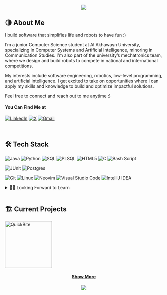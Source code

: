<p align="center">
  <a href="#"><img src="https://capsule-render.vercel.app/api?type=waving&color=gradient&text=Hello...سلام&height=100&section=header"/></a>
</p>

## 🌗 About Me

I build software that simplifies life and robots to have fun :)

I’m a junior Computer Science student at Al Akhawayn University, specializing in Computer Systems and Artificial Intelligence, minoring in Communication Studies. I'm also part of the university’s mechatronics team, where we design and build robots to compete in national and international competitions.

My interests include software engineering, robotics, low-level programming, and artificial intelligence. I get excited to take on opportunities where I can apply my skills and knowledge to build and optimize impactful solutions.

Feel free to connect and reach out to me anytime :)

#### You Can Find Me at
[![LinkedIn](https://img.shields.io/badge/LinkedIn-%230077B5.svg?logo=linkedin&logoColor=white)](https://linkedin.com/in/LChikry)
[![X](https://img.shields.io/badge/X-black.svg?logo=X&logoColor=white)](https://x.com/LChikry)
[![Gmail](https://img.shields.io/badge/-Gmail-c14438?style=flat&logo=Gmail&logoColor=white)](mailto:LChikry@gmail.com)

<br>

<!-- Checkout this repo for more badges:
https://github.com/Ileriayo/markdown-badges?tab=readme-ov-file
https://github.com/alexandresanlim/Badges4-README.md-Profile
-->


## 🛠️ Tech Stack

![Java](https://img.shields.io/badge/java-%23ED8B00.svg?style=for-the-badge&logo=openjdk&logoColor=white)
![Python](https://img.shields.io/badge/python-3670A0?style=for-the-badge&logo=python&logoColor=ffdd54)
![SQL](https://img.shields.io/badge/sql-%2307405e.svg?style=for-the-badge&logo=postgresql&logoColor=white)
![PLSQL](https://img.shields.io/badge/PLSQL-F80000?style=for-the-badge&logo=oracle&logoColor=black)
![HTML5](https://img.shields.io/badge/html5-%23E34F26.svg?style=for-the-badge&logo=html5&logoColor=white)
![C](https://img.shields.io/badge/c-%2300599C.svg?style=for-the-badge&logo=c&logoColor=white)
![Bash Script](https://img.shields.io/badge/bash_script-%23121011.svg?style=for-the-badge&logo=gnu-bash&logoColor=white)

![JUnit](https://img.shields.io/badge/Junit5-25A162?style=for-the-badge&logo=junit5&logoColor=white)
![Postgres](https://img.shields.io/badge/postgres-%23316192.svg?style=for-the-badge&logo=postgresql&logoColor=white)

![Git](https://img.shields.io/badge/git-%23F05033.svg?style=for-the-badge&logo=git&logoColor=white)
![Linux](https://img.shields.io/badge/Linux-FCC624?style=for-the-badge&logo=linux&logoColor=black)
![Neovim](https://img.shields.io/badge/NeoVim-%2357A143.svg?&style=for-the-badge&logo=neovim&logoColor=white)
![Visual Studio Code](https://img.shields.io/badge/Visual%20Studio%20Code-0078d7.svg?style=for-the-badge&logo=visual-studio-code&logoColor=white)
![IntelliJ IDEA](https://img.shields.io/badge/IntelliJIDEA-000000.svg?style=for-the-badge&logo=intellij-idea&logoColor=white)

<details>
  <summary>👨‍💻 Looking Forward to Learn</summary>
  <br>
  
  ![Spring Boot](https://img.shields.io/badge/Spring_Boot-6DB33F?style=for-the-badge&logo=spring-boot&logoColor=white)
  ![CSS3](https://img.shields.io/badge/css3-%231572B6.svg?style=for-the-badge&logo=css3&logoColor=white)
  ![JavaScript](https://img.shields.io/badge/javascript-%23323330.svg?style=for-the-badge&logo=javascript&logoColor=%23F7DF1E)
  ![React](https://img.shields.io/badge/react-%2320232a.svg?style=for-the-badge&logo=react&logoColor=%2361DAFB)
  ![Docker](https://img.shields.io/badge/docker-%230db7ed.svg?style=for-the-badge&logo=docker&logoColor=white)
  ![AWS](https://img.shields.io/badge/AWS-%23FF9900.svg?style=for-the-badge&logo=amazon-aws&logoColor=white)
  ![Jenkins](https://img.shields.io/badge/jenkins-%232C5263.svg?style=for-the-badge&logo=jenkins&logoColor=white)
  ![Kubernetes](https://img.shields.io/badge/kubernetes-%23326ce5.svg?style=for-the-badge&logo=kubernetes&logoColor=white)
  ![Terraform](https://img.shields.io/badge/terraform-%235835CC.svg?style=for-the-badge&logo=terraform&logoColor=white)
  ![NodeJS](https://img.shields.io/badge/node.js-6DA55F?style=for-the-badge&logo=node.js&logoColor=white)
  ![GitHub Actions](https://img.shields.io/badge/github%20actions-%232671E5.svg?style=for-the-badge&logo=githubactions&logoColor=white)
  ![TailwindCSS](https://img.shields.io/badge/tailwindcss-%2338B2AC.svg?style=for-the-badge&logo=tailwind-css&logoColor=white)
  ![React Native](https://img.shields.io/badge/react_native-%2320232a.svg?style=for-the-badge&logo=react&logoColor=%2361DAFB)
  ![Expo](https://img.shields.io/badge/expo-1C1E24?style=for-the-badge&logo=expo&logoColor=#D04A37)
  ![Firebase](https://img.shields.io/badge/Firebase-039BE5?style=for-the-badge&logo=Firebase&logoColor=white)
  ![Express.js](https://img.shields.io/badge/express.js-%23404d59.svg?style=for-the-badge&logo=express&logoColor=%2361DAFB)
  ![Next JS](https://img.shields.io/badge/Next-black?style=for-the-badge&logo=next.js&logoColor=white)
  ![Arduino](https://img.shields.io/badge/-Arduino-00979D?style=for-the-badge&logo=Arduino&logoColor=white)
  ![Raspberry Pi](https://img.shields.io/badge/-RaspberryPi-C51A4A?style=for-the-badge&logo=Raspberry-Pi)
  ![Elixir](https://img.shields.io/badge/elixir-%234B275F.svg?style=for-the-badge&logo=elixir&logoColor=white)
    
</details>
<br>

## 🏗️ Current Projects

  <a href="https://github.com/LChikry/quickbite"><img alt="QuickBite" src="https://github-readme-stats.vercel.app/api/pin/?username=LChikry&repo=quickbite&theme=react&hide_border=true" height="150px"/></a>

  <h4 align="center">
    <a href="https://github.com/LChikry?tab=repositories" title="Show Repositories">Show More</a>
  </h4>

<p align="center">
  <a href="#"><img src="https://capsule-render.vercel.app/api?type=waving&color=gradient&height=100&section=footer"/></a>
</p>
